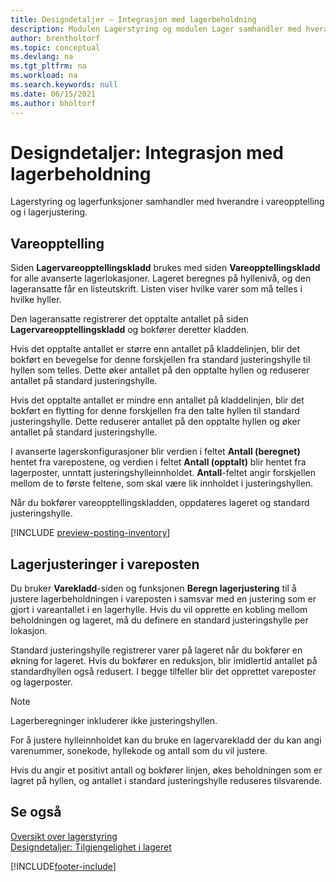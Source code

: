 ```yaml
---
title: Designdetaljer – Integrasjon med lagerbeholdning
description: Modulen Lagerstyring og modulen Lager samhandler med hverandre i vareopptelling og i lagerjustering.
author: brentholtorf
ms.topic: conceptual
ms.devlang: na
ms.tgt_pltfrm: na
ms.workload: na
ms.search.keywords: null
ms.date: 06/15/2021
ms.author: bholtorf
---
```

# Designdetaljer: Integrasjon med lagerbeholdning

Lagerstyring og lagerfunksjoner samhandler med hverandre i vareopptelling og i lagerjustering.  

## Vareopptelling  

Siden **Lagervareopptellingskladd** brukes med siden **Vareopptellingskladd** for alle avanserte lagerlokasjoner. Lageret beregnes på hyllenivå, og den lageransatte får en listeutskrift. Listen viser hvilke varer som må telles i hvilke hyller.  
  
Den lageransatte registrerer det opptalte antallet på siden **Lagervareopptellingskladd** og bokfører deretter kladden.  
  
Hvis det opptalte antallet er større enn antallet på kladdelinjen, blir det bokført en bevegelse for denne forskjellen fra standard justeringshylle til hyllen som telles. Dette øker antallet på den opptalte hyllen og reduserer antallet på standard justeringshylle.  
  
Hvis det opptalte antallet er mindre enn antallet på kladdelinjen, blir det bokført en flytting for denne forskjellen fra den talte hyllen til standard justeringshylle. Dette reduserer antallet på den opptalte hyllen og øker antallet på standard justeringshylle.  
  
I avanserte lagerskonfigurasjoner blir verdien i feltet **Antall (beregnet)** hentet fra varepostene, og verdien i feltet **Antall (opptalt)** blir hentet fra lagerposter, unntatt justeringshylleinnholdet. **Antall**-feltet angir forskjellen mellom de to første feltene, som skal være lik innholdet i justeringshyllen.  
  
Når du bokfører vareopptellingskladden, oppdateres lageret og standard justeringshylle.  

[!INCLUDE [preview-posting-inventory](includes/preview-posting-inventory.md)]
  
## Lagerjusteringer i vareposten  

Du bruker **Varekladd**-siden og funksjonen **Beregn lagerjustering** til å justere lagerbeholdningen i vareposten i samsvar med en justering som er gjort i vareantallet i en lagerhylle. Hvis du vil opprette en kobling mellom beholdningen og lageret, må du definere en standard justeringshylle per lokasjon.  
  
Standard justeringshylle registrerer varer på lageret når du bokfører en økning for lageret. Hvis du bokfører en reduksjon, blir imidlertid antallet på standardhyllen også redusert. I begge tilfeller blir det opprettet vareposter og lagerposter.  
  
> [!NOTE]  
> Lagerberegninger inkluderer ikke justeringshyllen.  
  
For å justere hylleinnholdet kan du bruke en lagervarekladd der du kan angi varenummer, sonekode, hyllekode og antall som du vil justere.  
  
Hvis du angir et positivt antall og bokfører linjen, økes beholdningen som er lagret på hyllen, og antallet i standard justeringshylle reduseres tilsvarende.  
  
## Se også  

[Oversikt over lagerstyring](design-details-warehouse-management.md)  
[Designdetaljer: Tilgjengelighet i lageret](design-details-availability-in-the-warehouse.md)  

[!INCLUDE[footer-include](includes/footer-banner.md)]